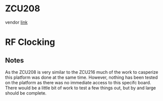 # ZCU208

vendor [link][zcu208]

# RF Clocking

## Notes
As the ZCU208 is very similar to the ZCU216 much of the work to casperize this
platform was done at the same time. However, nothing has been tested on the
platform as there was no immediate access to this specifc board. There would be
a little bit of work to test a few things out, but by and large should be
complete.

[zcu208]: https://www.xilinx.com/products/boards-and-kits/zcu208.html


